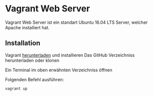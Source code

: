 # Vagrant Web Server
Vagrant Web Server ist ein standart Ubuntu 16.04 LTS Server, welcher Apache installiert hat.
## Installation
Vagrant [herunterladen](https://www.vagrantup.com/) und installieren
Das GitHub Verzeichniss herunterladen oder klonen
<p>Ein Terminal im oben erwähnten Verzeichniss öffnen</p>
<p>Folgenden Befehl ausführen:</p>
<pre><code>vagrant up
</code></pre>
 
<!--stackedit_data:
eyJoaXN0b3J5IjpbLTE5MzE1MTQxODddfQ==
-->